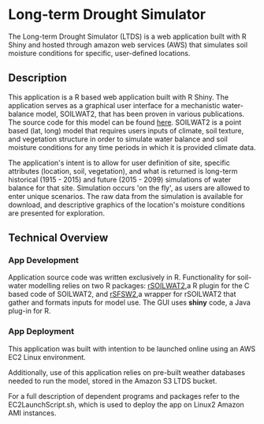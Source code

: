 # Long-term Drought Simulator

The Long-term Drought Simulator (LTDS) is a web application built with R Shiny and
hosted through amazon web services (AWS) that simulates soil moisture conditions for
specific, user-defined locations.

## Description

This application is a R based web application built with R Shiny. The application 
serves as a graphical user interface for a mechanistic water-balance model, SOILWAT2, 
that has been proven in various publications. The source code for this model can
be found [here](https://github.com/DrylandEcology/SOILWAT2). SOILWAT2 is a point
based (lat, long) model that requires users inputs of climate, soil texture, and 
vegetation structure in order to simulate water balance and soil moisture conditions
for any time periods in which it is provided climate data.

The application's intent is to allow for user definition of site, specific attributes
(location, soil, vegetation), and what is returned is long-term historical (1915 - 2015)
and future (2015 - 2099) simulations of water balance for that site. Simulation occurs 
'on the fly', as users are allowed to enter unique scenarios. The raw data from the simulation
is available for download, and descriptive graphics of the location's moisture
conditions are presented for exploration.


## Technical Overview

### App Development

Application source code was written exclusively in R. Functionality for soil-water modelling relies on 
two R packages: [rSOILWAT2](https://github.com/DrylandEcology/rSOILWAT2),a R plugin for the C based code of SOILWAT2,
and [rSFSW2](https://github.com/DrylandEcology/rSFSW2),a wrapper for rSOILWAT2 that gather and formats inputs for model use.
The GUI uses **shiny** code, a Java plug-in for R.


### App Deployment

This application was built with intention to be launched online using an AWS EC2 Linux environment.

Additionally, use of this application relies on pre-built weather databases needed
to run the model, stored in the Amazon S3 LTDS bucket.

For a full description of dependent programs and packages refer to the EC2LaunchScript.sh,
which is used to deploy the app on Linux2 Amazon AMI instances.
